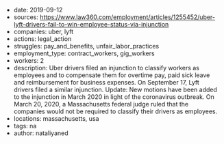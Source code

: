 - date: 2019-09-12
- sources: https://www.law360.com/employment/articles/1255452/uber-lyft-drivers-fail-to-win-employee-status-via-injunction
- companies: uber, lyft
- actions: legal_action
- struggles: pay_and_benefits, unfair_labor_practices
- employment_type: contract_workers, gig_workers
- workers: 2
- description: Uber drivers filed an injunction to classify workers as employees and to compensate them for overtime pay, paid sick leave and reimbursement for business expenses. On September 17, Lyft drivers filed a similar injunction. Update: New motions have been added to the injunction in March 2020 in light of the coronavirus outbreak. On March 20, 2020, a Massachusetts federal judge ruled that the companies would not be required to classify their drivers as employees.
- locations: massachusetts, usa
- tags: na
- author: nataliyaned
